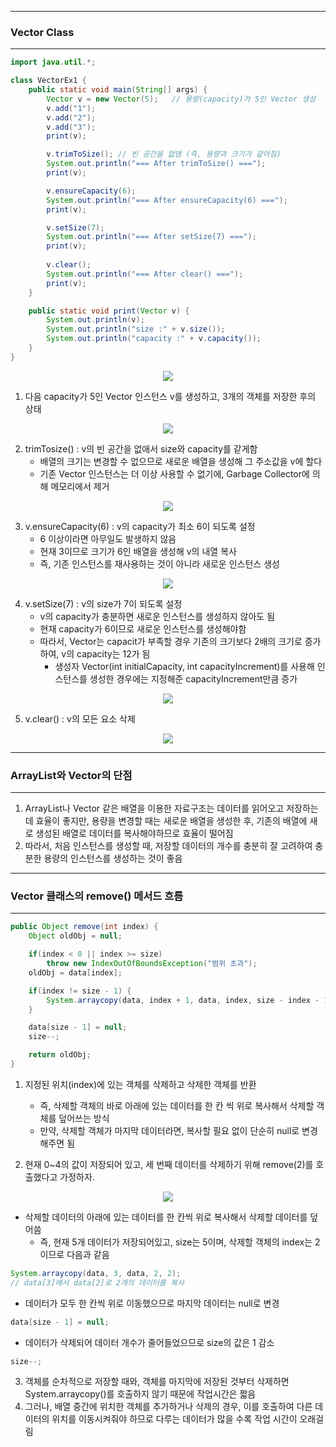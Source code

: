 -----
### Vector Class
-----
```java
import java.util.*;

class VectorEx1 {
	public static void main(String[] args) {
		Vector v = new Vector(5);	// 용량(capacity)가 5인 Vector 생성
		v.add("1");
		v.add("2");
		v.add("3");
		print(v);

		v.trimToSize();	// 빈 공간을 없앰 (즉, 용량과 크기가 같아짐)
		System.out.println("=== After trimToSize() ===");
		print(v);

		v.ensureCapacity(6);
		System.out.println("=== After ensureCapacity(6) ===");
		print(v);

		v.setSize(7);
		System.out.println("=== After setSize(7) ===");
		print(v);
		
		v.clear();
		System.out.println("=== After clear() ===");
		print(v);
	}

	public static void print(Vector v) {
		System.out.println(v);
		System.out.println("size :" + v.size());
		System.out.println("capacity :" + v.capacity());
	}
}
```
<div align="center">
<img src="https://github.com/sooyounghan/Data-Base/assets/34672301/6e6aea15-eaa6-4232-bb12-8fa91d1061c1">
</div>

1. 다음 capacity가 5인 Vector 인스턴스 v를 생성하고, 3개의 객체를 저장한 후의 상태
<div align="center">
<img src="https://github.com/sooyounghan/Data-Base/assets/34672301/8b3e1196-0575-427d-9d30-ff301dff13ca">
</div>

2. trimTosize() : v의 빈 공간을 없애서 size와 capacity를 같게함
   - 배열의 크기는 변경할 수 없으므로 새로운 배열을 생성해 그 주소값을 v에 할다
   - 기존 Vector 인스턴스는 더 이상 사용할 수 없기에, Garbage Collector에 의해 메모리에서 제거
<div align="center">
<img src="https://github.com/sooyounghan/Data-Base/assets/34672301/451d8aac-ca15-4a26-ae36-d03dc0f9a756">
</div>

3. v.ensureCapacity(6) : v의 capacity가 최소 6이 되도록 설정
   - 6 이상이라면 아무일도 발생하지 않음
   - 현재 3이므로 크기가 6인 배열을 생성해 v의 내열 복사
   - 즉, 기존 인스턴스를 재사용하는 것이 아니라 새로운 인스턴스 생성
<div align="center">
<img src="https://github.com/sooyounghan/Data-Base/assets/34672301/1da0ccbf-dce1-40f2-a6c7-db225e47e928">
</div>

4. v.setSize(7) : v의 size가 7이 되도록 설정
   - v의 capacity가 충분하면 새로운 인스턴스를 생성하지 않아도 됨
   - 현재 capacity가 6이므로 새로운 인스턴스를 생성해야함
   - 따라서, Vector는 capacit가 부족할 경우 기존의 크기보다 2배의 크기로 증가하여, v의 capacity는 12가 됨
     + 생성자 Vector(int initialCapacity, int capacityIncrement)를 사용해 인스턴스를 생성한 경우에는 지정해준 capacityIncrement만큼 증가
<div align="center">
<img src="https://github.com/sooyounghan/Data-Base/assets/34672301/370be502-4c4a-4bbf-bf93-90fcc2f3c5da">
</div>

5. v.clear() : v의 모든 요소 삭제
<div align="center">
<img src="https://github.com/sooyounghan/Data-Base/assets/34672301/eb36be40-9a57-4537-979a-48b7f91d4d9b">
</div>

-----
### ArrayList와 Vector의 단점
-----
1. ArrayList나 Vector 같은 배열을 이용한 자료구조는 데이터를 읽어오고 저장하는데 효율이 좋지만, 용량을 변경할 때는 새로운 배열을 생성한 후, 기존의 배열에 새로 생성된 배열로 데이터를 복사해야하므로 효율이 떨어짐
2. 따라서, 처음 인스턴스를 생성할 때, 저장할 데이터의 개수를 충분히 잘 고려하여 충분한 용량의 인스턴스를 생성하는 것이 좋음
 
-----
### Vector 클래스의 remove() 메서드 흐름
-----
```java
public Object remove(int index) {
    Object oldObj = null;

    if(index < 0 || index >= size)
        throw new IndexOutOfBoundsException("범위 초과");
    oldObj = data[index];

    if(index != size - 1) {
        System.arraycopy(data, index + 1, data, index, size - index - 1);
    }

    data[size - 1] = null;
    size--;

    return oldObj;
}
```

1. 지정된 위치(index)에 있는 객체를 삭제하고 삭제한 객체를 반환
   - 즉, 삭제할 객체의 바로 아래에 있는 데이터를 한 칸 씩 위로 복사해서 삭제할 객체를 덮어쓰는 방식
   - 만약, 삭제할 객체가 마지막 데이터라면, 복사할 필요 없이 단순히 null로 변경해주면 됨
  
2. 현재 0~4의 값이 저장되어 있고, 세 번째 데이터를 삭제하기 위해 remove(2)를 호출했다고 가정하자.
<div align="center">
<img src="https://github.com/sooyounghan/Data-Base/assets/34672301/2eec5454-2df8-4aa3-9cf5-862e597ed201">
</div>

  - 삭제할 데이터의 아래에 있는 데이터를 한 칸씩 위로 복사해서 삭제할 데이터를 덮어씀
    + 즉, 현재 5개 데이터가 저장되어있고, size는 5이며, 삭제할 객체의 index는 2이므로 다음과 같음
```java
System.arraycopy(data, 3, data, 2, 2);
// data[3]에서 data[2]로 2개의 데이터를 복사
```

  - 데이터가 모두 한 칸씩 위로 이동했으므로 마지막 데이터는 null로 변경
```java
data[size - 1] = null;
```

  - 데이터가 삭제되어 데이터 개수가 줄어들었으므로 size의 값은 1 감소
```java
size--;
```

3. 객체를 순차적으로 저장할 때와, 객체를 마지막에 저장된 것부터 삭제하면 System.arraycopy()를 호출하지 않기 때문에 작업시간은 짧음
4. 그러나, 배열 중간에 위치한 객체를 추가하거나 삭제의 경우, 이를 호출하여 다른 데이터의 위치를 이동시켜줘야 하므로 다루는 데이터가 많을 수록 작업 시간이 오래걸림
